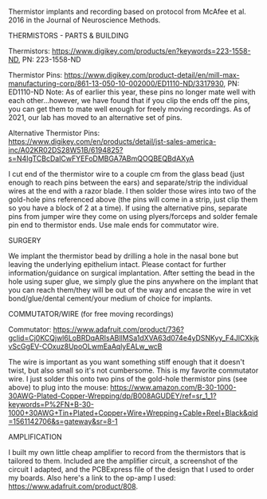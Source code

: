 Thermistor implants and recording based on protocol from McAfee et al. 2016 in the Journal of Neuroscience Methods. 

THERMISTORS - PARTS & BUILDING

Thermistors: https://www.digikey.com/products/en?keywords=223-1558-ND, PN: 223-1558-ND

Thermistor Pins: 
https://www.digikey.com/product-detail/en/mill-max-manufacturing-corp/861-13-050-10-002000/ED1110-ND/3317930, PN: ED1110-ND
Note: As of earlier this year, these pins no longer mate well with each other...however, we have found that if you clip the ends off the pins, you can get them to mate well enough for freely moving recordings. As of 2021, our lab has moved to an alternative set of pins. 

Alternative Thermistor Pins: https://www.digikey.com/en/products/detail/jst-sales-america-inc/A02KR02DS28W51B/6194825?s=N4IgTCBcDaICwFYEFoDMBGA7ABmQOQBEQBdAXyA

I cut end of the thermistor wire to a couple cm from the glass bead (just enough to reach pins between the ears) and separate/strip the individual wires at the end with a razor blade. I then solder those wires into two of the gold-hole pins referenced above (the pins will come in a strip, just clip them so you have a block of 2 at a time).
If using the alternative pins, separate pins from jumper wire they come on using plyers/forceps and solder female pin end to thermistor ends. Use male ends for commutator wire. 

SURGERY

We implant the thermistor bead by drilling a hole in the nasal bone but leaving the underlying epithelium intact. Please contact for further information/guidance on surgical implantation. After setting the bead in the hole using super glue, we simply glue the pins anywhere on the implant that you can reach them/they will be out of the way and encase the wire in vet bond/glue/dental cement/your medium of choice for implants.

COMMUTATOR/WIRE (for free moving recordings)

Commutator: 
https://www.adafruit.com/product/736?gclid=Cj0KCQjwl6LoBRDqARIsABllMSa1dXVA63d074e4yDSNKyy_F4JlCXkjkvScGgEV-COxuz8UpoOLwmEaAqlyEALw_wcB

The wire is important as you want something stiff enough that it doesn't twist, but also small so it's not cumbersome. This is my favorite commutator wire. I just solder this onto two pins of the gold-hole thermistor pins (see above) to plug into the mouse: https://www.amazon.com/B-30-1000-30AWG-Plated-Copper-Wrepping/dp/B008AGUDEY/ref=sr_1_1?keywords=P%2FN+B-30-1000+30AWG+Tin+Plated+Copper+Wire+Wrepping+Cable+Reel+Black&qid=1561142706&s=gateway&sr=8-1

AMPLIFICATION

I built my own little cheap amplifier to record from the thermistors that is tailored to them. Included are the amplifier circuit, a screenshot of the circuit I adapted, and the PCBExpress file of the design that I used to order my boards. Also here's a link to the op-amp I used: https://www.adafruit.com/product/808.

